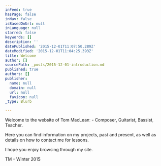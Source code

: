 ```yaml
---
inFeed: true
hasPage: false
inNav: false
isBasedOnUrl: null
inLanguage: null
starred: false
keywords: []
description: ''
datePublished: '2015-12-01T11:07:50.289Z'
dateModified: '2015-12-01T11:04:25.393Z'
title: Welcome
author: []
sourcePath: _posts/2015-12-01-introduction.md
published: true
authors: []
publisher:
  name: null
  domain: null
  url: null
  favicon: null
_type: Blurb

---
```

Welcome to the website of Tom MacLean: - Composer, Guitarist, Bassist, Teacher. 

Here you can find information on my projects, past and present, as well as details on how to contact me for lessons. 

I hope you enjoy browsing through my site. 

TM - Winter 2015